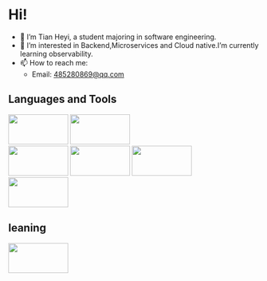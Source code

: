 # Hi!
- 👋 I’m Tian Heyi, a student majoring in software engineering.
- 🌱 I’m interested in Backend,Microservices and Cloud native.I’m currently learning observability.
- 📫 How to reach me:
  - Email: 485280869@qq.com
<!---
tianheyi/tianheyi is a ✨ special ✨ repository because its `README.md` (this file) appears on your GitHub profile.
You can click the Preview link to take a look at your changes.
--->

## Languages and Tools
<img src="https://github.com/tianheyi/resource-images/blob/main/logo/golang.svg" width="120px" height="60px"> <img src="https://github.com/tianheyi/resource-images/blob/main/logo/python.jpg" width="120px" height="60px"> \
<img src="https://github.com/tianheyi/resource-images/blob/main/logo/mysql.svg" width="120px" height="60px"> <img src="https://github.com/tianheyi/resource-images/blob/main/logo/redis.svg" width="120px" height="60px"> <img src="https://github.com/tianheyi/resource-images/blob/main/logo/rabbitmq.svg" width="120px" height="60px"> \
<img src="https://github.com/tianheyi/resource-images/blob/main/logo/docker.svg" width="120px" height="60px">

## leaning
<img src="https://github.com/tianheyi/resource-images/blob/main/logo/opentelemetry.svg" width="120px" height="60px">
